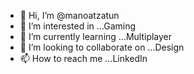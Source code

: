 - 👋 Hi, I’m @manoatzatun
- 👀 I’m interested in ...Gaming
- 🌱 I’m currently learning ...Multiplayer
- 💞️ I’m looking to collaborate on ...Design
- 📫 How to reach me ...LinkedIn

<!---
manoatzatun/manoatzatun is a ✨ special ✨ repository because its `README.md` (this file) appears on your GitHub profile.
You can click the Preview link to take a look at your changes.
--->

